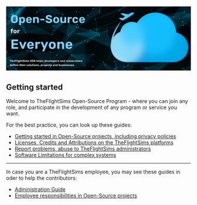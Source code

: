 ![TheFlightSims OSS Program](https://github.com/TheFlightSims/.github/blob/main/images/opening.png)

## Getting started

Welcome to TheFlightSims Open-Source Program - where you can join any role, and participate in the development of any program or service you want.

For the best practice, you can look up these guides:

* [Getting started in Open-Source projects, including privacy policies]()
* [Licenses, Credits and Attributions on the TheFlightSims platforms]()
* [Report problems, abuse to TheFlightSims administrators]()
* [Software Limitations for complex systems]()

---
In case you are a TheFlightSims employee, you may see these guides in oder to help the contributors:

* [Administration Guide]()
* [Employee responsibilities in Open-Source projects]()
